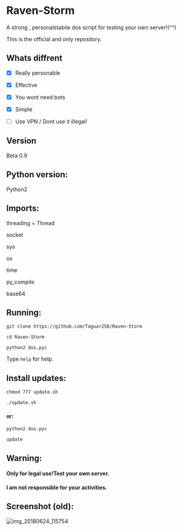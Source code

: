 # Raven-Storm
A strong , personalstabile dos script for testing your own server!(^^)

This is the official and only repository.

## Whats diffrent
- [x] Really personable
- [x] Effective
- [x] You wont need bots
- [x] Simple

- [ ] Use VPN / Dont use it illegal!

## Version
Beta 0.9

## Python version:
Python2

## Imports:
threading = Thread

socket

sys

os

time

py_compile

base64

## Running:
`git clone https://github.com/Taguar258/Raven-Storm`

`cd Raven-Storm`

<!--(pip2 install -r requirements.txt) if existing.-->

`python2 dos.pyc`

Type `help` for help.

## Install updates:
`chmod 777 update.sh`

`./update.sh`

#### or:


`python2 dos.pyc`

`update`

## Warning:
#### Only for legal use!Test your own server.

#### I am not responsible for your activities.

## Screenshot (old):

![img_20180624_115754](https://user-images.githubusercontent.com/36562445/41817976-e78f6d6e-77a5-11e8-873a-5bc4e7957ca9.png)


